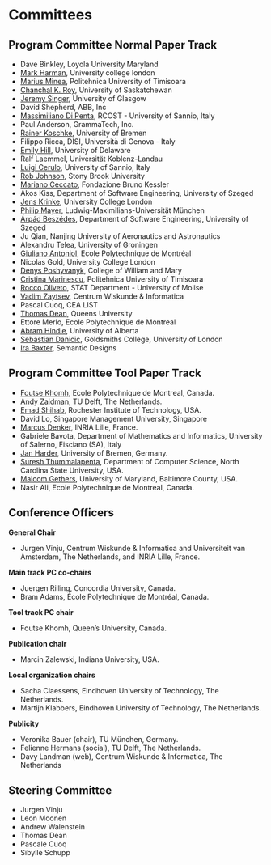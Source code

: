 # Committees

## Program Committee Normal Paper Track

 - Dave Binkley, Loyola University Maryland 
 - [Mark Harman](http://www.cs.ucl.ac.uk/staff/mharman), University college london 
 - [Marius Minea](http://www.cs.upt.ro/~marius), Politehnica University of Timisoara 
 - [Chanchal K. Roy](http://www.cs.usask.ca/~croy/), University of Saskatchewan 
 - [Jeremy Singer](http://www.dcs.gla.ac.uk/~jsinger), University of Glasgow 
 - David Shepherd, ABB, Inc 
 - [Massimiliano Di Penta](http://www.rcost.unisannio.it/mdipenta), RCOST - University of Sannio, Italy 
 - Paul Anderson, GrammaTech, Inc. 
 - [Rainer Koschke](http://www.informatik.uni-bremen.de/st), University of Bremen 
 - Filippo Ricca, DISI, Università di Genova - Italy 
 - [Emily Hill](http://netdrive.montclair.edu/~hillem/), University of Delaware 
 - Ralf Laemmel, Universität Koblenz-Landau 
 - [Luigi Cerulo](http://rcost.unisannio.it/cerulo), University of Sannio, Italy 
 - [Rob Johnson](http://www.cs.sunysb.edu/~rob/), Stony Brook University 
 - [Mariano Ceccato](http://selab.fbk.eu/ceccato/), Fondazione Bruno Kessler 
 - Akos Kiss, Department of Software Engineering, University of Szeged 
 - [Jens Krinke](http://www.cs.ucl.ac.uk/staff/j.krinke/), University College London 
 - [Philip Mayer](http://www.pst.ifi.lmu.de/), Ludwig-Maximilians-Universität München 
 - [Árpád Beszédes](http://www.inf.u-szeged.hu/~beszedes/), Department of Software Engineering, University of Szeged 
 - Ju Qian, Nanjing University of Aeronautics and Astronautics 
 - Alexandru Telea, University of Groningen 
 - [Giuliano Antoniol](http://web.soccerlab.polymtl.ca/~antoniol/), Ecole Polytechnique de Montréal 
 - Nicolas Gold, University College London 
 - [Denys Poshyvanyk](http://www.cs.wm.edu/~denys/), College of William and Mary 
 - [Cristina Marinescu](http://www.cs.upt.ro/~cristina/), Politehnica University of Timisoara 
 - [Rocco Oliveto](http://www.distat.unimol.it/people/oliveto), STAT Department - University of Molise 
 - [Vadim Zaytsev](http://grammarware.net), Centrum Wiskunde & Informatica 
 - Pascal Cuoq, CEA LIST 
 - [Thomas Dean](http://post.queensu.ca/~trd), Queens University 
 - Ettore Merlo, Ecole Polytechnique de Montreal 
 - [Abram Hindle](http://softwareprocess.es/), University of Alberta
 - [Sebastian Danicic](http://www.mcs.gold.ac.uk/~mas01sd/), Goldsmiths College, University of London 
 - [Ira Baxter](http://www.semdesigns.com), Semantic Designs 

 
## Program Committee Tool Paper Track

- [Foutse Khomh](http://www.khomh.net/), Ecole Polytechnique de Montreal, Canada.
- [Andy Zaidman](http://www.st.ewi.tudelft.nl/~zaidman), TU Delft, The Netherlands.
- [Emad Shihab](http://www.se.rit.edu/~emad), Rochester Institute of Technology, USA.
- David Lo, Singapore Management University, Singapore
- [Marcus Denker](http://www.marcus-denker.de), INRIA Lille, France.
- Gabriele Bavota, Department of Mathematics and Informatics, University of Salerno, Fisciano (SA), Italy
- [Jan Harder](http://www.informatik.uni-bremen.de/st), University of Bremen, Germany.
- [Suresh Thummalapenta](http://www4.ncsu.edu/~sthumma), Department of Computer Science, North Carolina State University, USA.
- [Malcom Gethers](http://www.umbc.edu/~mgethers), University of Maryland, Baltimore County, USA.
- Nasir Ali, Ecole Polytechnique de Montreal, Canada.

## Conference Officers

**General Chair**

- Jurgen Vinju, Centrum Wiskunde & Informatica and Universiteit van Amsterdam, The Netherlands, and INRIA Lille, France.

**Main track PC co-chairs** 

- Juergen Rilling, Concordia University, Canada.
- Bram Adams, École Polytechnique de Montréal, Canada. 

**Tool track PC chair** 

- Foutse Khomh, Queen’s University, Canada.

**Publication chair**

- Marcin Zalewski, Indiana University, USA.
 
**Local organization chairs** 

- Sacha Claessens, Eindhoven University of Technology, The Netherlands.
- Martijn Klabbers, Eindhoven University of Technology, The Netherlands.

**Publicity** 

- Veronika Bauer (chair), TU München, Germany.
- Felienne Hermans (social), TU Delft, The Netherlands.
- Davy Landman (web), Centrum Wiskunde & Informatica, The Netherlands

## Steering Committee

- Jurgen Vinju
- Leon Moonen
- Andrew Walenstein
- Thomas Dean
- Pascale Cuoq
- Sibylle Schupp

